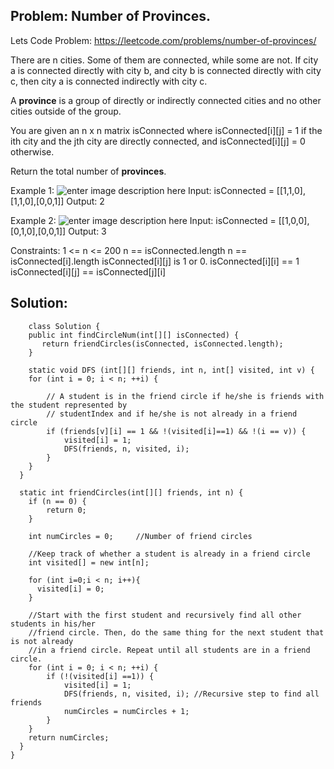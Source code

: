 ## **Problem: Number of Provinces.**

Lets Code Problem:
https://leetcode.com/problems/number-of-provinces/

There are n cities. Some of them are connected, while some are not. If city a is connected directly with city b, and city b is connected directly with city c, then city a is connected indirectly with city c.

A **province** is a group of directly or indirectly connected cities and no other cities outside of the group.

You are given an n x n matrix isConnected where isConnected[i][j] = 1 if the ith city and the jth city are directly connected, and isConnected[i][j] = 0 otherwise.

Return the total number of **provinces**.

Example 1:
![enter image description here](https://assets.leetcode.com/uploads/2020/12/24/graph1.jpg)
Input: isConnected = [[1,1,0],[1,1,0],[0,0,1]]
Output: 2

Example 2:
![enter image description here](https://assets.leetcode.com/uploads/2020/12/24/graph2.jpg)
Input: isConnected = [[1,0,0],[0,1,0],[0,0,1]]
Output: 3

Constraints:
1 <= n <= 200
n == isConnected.length
n == isConnected[i].length
isConnected[i][j] is 1 or 0.
isConnected[i][i] == 1
isConnected[i][j] == isConnected[j][i]

## **Solution:**

        class Solution {
        public int findCircleNum(int[][] isConnected) {
           return friendCircles(isConnected, isConnected.length);
        }
        
        static void DFS (int[][] friends, int n, int[] visited, int v) {
        for (int i = 0; i < n; ++i) {
    
            // A student is in the friend circle if he/she is friends with the student represented by
            // studentIndex and if he/she is not already in a friend circle
            if (friends[v][i] == 1 && !(visited[i]==1) && !(i == v)) {
                visited[i] = 1;
                DFS(friends, n, visited, i);
            }
        }
      }
    
      static int friendCircles(int[][] friends, int n) {
        if (n == 0) {
            return 0;
        }
     
        int numCircles = 0;     //Number of friend circles
        
        //Keep track of whether a student is already in a friend circle
        int visited[] = new int[n];
    
        for (int i=0;i < n; i++){
          visited[i] = 0;
        }
        
        //Start with the first student and recursively find all other students in his/her
        //friend circle. Then, do the same thing for the next student that is not already
        //in a friend circle. Repeat until all students are in a friend circle. 
        for (int i = 0; i < n; ++i) {
            if (!(visited[i] ==1)) {
                visited[i] = 1;
                DFS(friends, n, visited, i); //Recursive step to find all friends
                numCircles = numCircles + 1;
            }
        }
        return numCircles;
      }
    }
